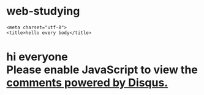 # web-studying
<!DOCTYPE html>
<html lang="en" dir="ltr">
  <head>
    <!-- Global site tag (gtag.js) - Google Analytics -->
<script async src="https://www.googletagmanager.com/gtag/js?id=UA-133308740-1"></script>
<script>
  window.dataLayer = window.dataLayer || [];
  function gtag(){dataLayer.push(arguments);}
  gtag('js', new Date());
  gtag('config', 'UA-133308740-1');
</script>

    <meta charset="utf-8">
    <title>hello every body</title>
  </head>
  <body>
    <h1>hi everyone</hi>
    <div id="disqus_thread"></div>
<script>
/**
*  RECOMMENDED CONFIGURATION VARIABLES: EDIT AND UNCOMMENT THE SECTION BELOW TO INSERT DYNAMIC VALUES FROM YOUR PLATFORM OR CMS.
*  LEARN WHY DEFINING THESE VARIABLES IS IMPORTANT: https://disqus.com/admin/universalcode/#configuration-variables*/
/*
var disqus_config = function () {
this.page.url = PAGE_URL;  // Replace PAGE_URL with your page's canonical URL variable
this.page.identifier = PAGE_IDENTIFIER; // Replace PAGE_IDENTIFIER with your page's unique identifier variable
};
*/
(function() { // DON'T EDIT BELOW THIS LINE
var d = document, s = d.createElement('script');
s.src = 'https://haloev-1.disqus.com/embed.js';
s.setAttribute('data-timestamp', +new Date());
(d.head || d.body).appendChild(s);
})();
</script>
<noscript>Please enable JavaScript to view the <a href="https://disqus.com/?ref_noscript">comments powered by Disqus.</a></noscript>
<script id="dsq-count-scr" src="//haloev-1.disqus.com/count.js" async></script>
  </body>
</html>
